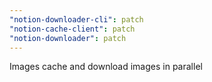 ```yaml
---
"notion-downloader-cli": patch
"notion-cache-client": patch
"notion-downloader": patch
---
```


Images cache and download images in parallel
